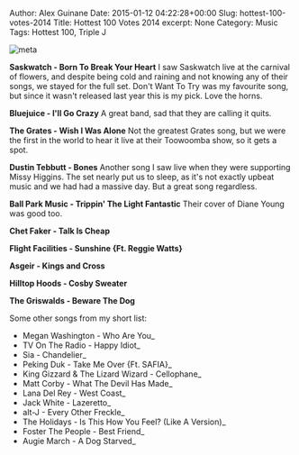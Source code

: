 Author: Alex Guinane
Date: 2015-01-12 04:22:28+00:00
Slug: hottest-100-votes-2014
Title: Hottest 100 Votes 2014
excerpt: None
Category: Music
Tags: Hottest 100, Triple J

![meta](/images/2015/2015-01-12-hottest-100-votes-2014/meta.png)

**Saskwatch - Born To Break Your Heart**
I saw Saskwatch live at the carnival of flowers, and despite being cold and raining and not knowing any of their songs, we stayed for the full set. Don't Want To Try was my favourite song, but since it wasn't released last year this is my pick. Love the horns.

**Bluejuice - I'll Go Crazy**
A great band, sad that they are calling it quits.

**The Grates - Wish I Was Alone**
Not the greatest Grates song, but we were the first in the world to hear it live at their Toowoomba show, so it gets a spot.

**Dustin Tebbutt - Bones**
Another song I saw live when they were supporting Missy Higgins. The set nearly put us to sleep, as it's not exactly upbeat music and we had had a massive day. But a great song regardless.

**Ball Park Music - Trippin' The Light Fantastic**
Their cover of Diane Young was good too.

**Chet Faker - Talk Is Cheap**

**Flight Facilities - Sunshine {Ft. Reggie Watts}**

**Asgeir - Kings and Cross**

**Hilltop Hoods - Cosby Sweater**

**The Griswalds - Beware The Dog**

Some other songs from my short list:

* Megan Washington - Who Are You_
* TV On The Radio - Happy Idiot_
* Sia - Chandelier_
* Peking Duk - Take Me Over {Ft. SAFIA}_
* King Gizzard & The Lizard Wizard - Cellophane_
* Matt Corby - What The Devil Has Made_
* Lana Del Rey - West Coast_
* Jack White - Lazeretto_
* alt-J - Every Other Freckle_
* The Holidays - Is This How You Feel? (Like A Version)_
* Foster The People - Best Friend_
* Augie March - A Dog Starved_
